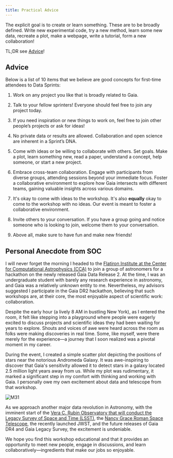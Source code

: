 ```yaml
---
title: Practical Advice
---
```


<style>
  .team-member {
    border-radius: 10px;
    box-shadow: 0 4px 8px rgba(0, 0, 0, 0.1);
    margin: 20px;
    padding: 20px;
    text-align: center;
    background-color: #f5f5f5;
  }

  .team-member img {
    border-radius: 2px; /* Maintain rounded corners */
    width: 380px;
    height: 380px; /* Set a fixed height to make images square */
    object-fit: cover; /* Maintain aspect ratio and cover the square */
    margin-bottom: 5px;
  }
</style>

The explicit goal is to create or learn something. These are to be broadly defined. Write new experimental code, try a new method, learn some new data, recreate a plot, make a webpage, write a tutorial, form a new collaboration!

TL;DR see [Advice](#advice)! 

## Advice
Below is a list of 10 items that we believe are good concepts for first-time attendees to Data Sprints:

1. Work on any project you like that is broadly related to Gaia.

2. Talk to your fellow sprinters! Everyone should feel free to join any project today.

3. If you need inspiration or new things to work on, feel free to join other people’s projects or ask for ideas!

4. No private data or results are allowed. Collaboration and open science are inherent in a Sprint’s DNA.

5. Come with ideas or be willing to collaborate with others. Set goals. Make a plot, learn something new, read a paper, understand a concept, help someone, or start a new project.

6. Embrace cross-team collaboration. Engage with participants from diverse groups, attending sessions beyond your immediate focus. Foster a collaborative environment to explore how Gaia intersects with different teams, gaining valuable insights across various domains.

7. It's okay to come with ideas to the workshop. It's also **equally** okay to come to the workshop with no ideas. Our event is meant to foster a collaborative environment. 

8. Invite others to your conversation. If you have a group going and notice someone who is looking to join, welcome them to your conversation.

9. Above all, make sure to have fun and make new friends!


## Personal Anecdote from SOC

I will never forget the morning I headed to the [Flatiron Institute at the Center for Computational Astrophysics (CCA)](https://www.simonsfoundation.org/flatiron/center-for-computational-astrophysics/) to join a group of astronomers for a hackathon on the newly released Gaia Data Release 2. At the time, I was an undergraduate student with barely any research experience in astronomy, and Gaia was a relatively unknown entity to me. Nevertheless, my advisors suggested I participate in the Gaia DR2 hackathon, believing that such workshops are, at their core, the most enjoyable aspect of scientific work: collaboration.

Despite the early hour (a lively 8 AM in bustling New York), as I entered the room, it felt like stepping into a playground where people were eagerly excited to discuss projects and scientific ideas they had been waiting for years to explore. Shouts and voices of awe were heard across the room as folks were making discoveries in real time. Some, like myself, were there merely for the experience—a journey that I soon realized was a pivotal moment in my career.

During the event, I created a simple scatter plot depicting the positions of stars near the notorious Andromeda Galaxy. It was awe-inspiring to discover that Gaia's sensitivity allowed it to detect stars in a galaxy located 2.5 million light years away from us. While my plot was rudimentary, it marked a significant step in my comfort with thinking and working with Gaia. I personally owe my own excitement about data and telescope from that workshop.

<img src="https://pbs.twimg.com/media/Dboi6e9XUAEvAS4?format=jpg&name=large" alt="M31">

As we approach another major data revolution in Astronomy, with the imminent start of the [Vera C. Rubin Observatory that will conduct the Legacy Survey of Space and Time (LSST)](https://rubinobservatory.org/), the [Nancy Grace Roman Space Telescope](https://roman.gsfc.nasa.gov/), the recently launched JWST, and the future releases of Gaia DR4 and Gaia Legacy Survey, the excitement is undeniable. 

We hope you find this workshop educational and that it provides an opportunity to meet new people, engage in discussions, and learn collaboratively—ingredients that make our jobs so enjoyable.